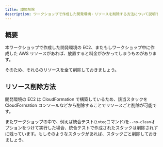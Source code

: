 ```yaml
---
title: 環境削除
description: ワークショップで作成した開発環境・リソースを削除する方法について説明です。
---
```


## 概要

本ワークショップで作成した開発環境の EC2、またもしワークショップ中に作成した AWS リソースがあれば、放置すると料金がかかってしまうものがあります。

そのため、それらのリソースを全て削除しておきましょう。

## リソース削除方法

開発環境の EC2 は CloudFormation で構築しているため、該当スタックを CloudFormation コンソールなどから削除することでリソースごと削除が可能です。

またワークショップの中で、例えば統合テスト(`integ`コマンド)を`--no-clean`オプションをつけて実行した場合、統合テストで作成されたスタックは削除されずに残っています。もしそのようなスタックがあれば、スタックごと削除しておきましょう。
